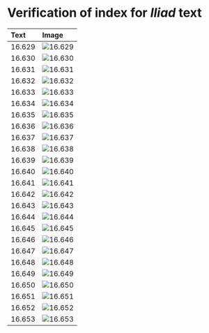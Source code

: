 # Verification of index for *Iliad* text

| Text     | Image     |
| :------------- | :------------- |
| 16.629 | ![16.629](http://www.homermultitext.org/iipsrv?OBJ=IIP,1.0&FIF=/project/homer/pyramidal/VenA/VA218VN_0720.tif&RGN=0.5101,0.2249,0.3760,0.02932&WID=800&CVT=JPEG) |
| 16.630 | ![16.630](http://www.homermultitext.org/iipsrv?OBJ=IIP,1.0&FIF=/project/homer/pyramidal/VenA/VA218VN_0720.tif&RGN=0.5081,0.2485,0.3922,0.02185&WID=800&CVT=JPEG) |
| 16.631 | ![16.631](http://www.homermultitext.org/iipsrv?OBJ=IIP,1.0&FIF=/project/homer/pyramidal/VenA/VA218VN_0720.tif&RGN=0.5077,0.2675,0.3655,0.02213&WID=800&CVT=JPEG) |
| 16.632 | ![16.632](http://www.homermultitext.org/iipsrv?OBJ=IIP,1.0&FIF=/project/homer/pyramidal/VenA/VA218VN_0720.tif&RGN=0.5096,0.2837,0.3961,0.02476&WID=800&CVT=JPEG) |
| 16.633 | ![16.633](http://www.homermultitext.org/iipsrv?OBJ=IIP,1.0&FIF=/project/homer/pyramidal/VenA/VA218VN_0720.tif&RGN=0.5077,0.3047,0.3898,0.02213&WID=800&CVT=JPEG) |
| 16.634 | ![16.634](http://www.homermultitext.org/iipsrv?OBJ=IIP,1.0&FIF=/project/homer/pyramidal/VenA/VA218VN_0720.tif&RGN=0.5144,0.3219,0.3732,0.02393&WID=800&CVT=JPEG) |
| 16.635 | ![16.635](http://www.homermultitext.org/iipsrv?OBJ=IIP,1.0&FIF=/project/homer/pyramidal/VenA/VA218VN_0720.tif&RGN=0.5123,0.3401,0.3808,0.02296&WID=800&CVT=JPEG) |
| 16.636 | ![16.636](http://www.homermultitext.org/iipsrv?OBJ=IIP,1.0&FIF=/project/homer/pyramidal/VenA/VA218VN_0720.tif&RGN=0.5123,0.3609,0.3312,0.02393&WID=800&CVT=JPEG) |
| 16.637 | ![16.637](http://www.homermultitext.org/iipsrv?OBJ=IIP,1.0&FIF=/project/homer/pyramidal/VenA/VA218VN_0720.tif&RGN=0.5162,0.3763,0.3861,0.02503&WID=800&CVT=JPEG) |
| 16.638 | ![16.638](http://www.homermultitext.org/iipsrv?OBJ=IIP,1.0&FIF=/project/homer/pyramidal/VenA/VA218VN_0720.tif&RGN=0.5129,0.3960,0.3723,0.02324&WID=800&CVT=JPEG) |
| 16.639 | ![16.639](http://www.homermultitext.org/iipsrv?OBJ=IIP,1.0&FIF=/project/homer/pyramidal/VenA/VA218VN_0720.tif&RGN=0.5129,0.4154,0.3832,0.02116&WID=800&CVT=JPEG) |
| 16.640 | ![16.640](http://www.homermultitext.org/iipsrv?OBJ=IIP,1.0&FIF=/project/homer/pyramidal/VenA/VA218VN_0720.tif&RGN=0.5057,0.4328,0.3889,0.02365&WID=800&CVT=JPEG) |
| 16.641 | ![16.641](http://www.homermultitext.org/iipsrv?OBJ=IIP,1.0&FIF=/project/homer/pyramidal/VenA/VA218VN_0720.tif&RGN=0.5111,0.4526,0.3808,0.02213&WID=800&CVT=JPEG) |
| 16.642 | ![16.642](http://www.homermultitext.org/iipsrv?OBJ=IIP,1.0&FIF=/project/homer/pyramidal/VenA/VA218VN_0720.tif&RGN=0.5162,0.4708,0.4060,0.02116&WID=800&CVT=JPEG) |
| 16.643 | ![16.643](http://www.homermultitext.org/iipsrv?OBJ=IIP,1.0&FIF=/project/homer/pyramidal/VenA/VA218VN_0720.tif&RGN=0.5153,0.4887,0.3580,0.02254&WID=800&CVT=JPEG) |
| 16.644 | ![16.644](http://www.homermultitext.org/iipsrv?OBJ=IIP,1.0&FIF=/project/homer/pyramidal/VenA/VA218VN_0720.tif&RGN=0.5098,0.5006,0.4048,0.02849&WID=800&CVT=JPEG) |
| 16.645 | ![16.645](http://www.homermultitext.org/iipsrv?OBJ=IIP,1.0&FIF=/project/homer/pyramidal/VenA/VA218VN_0720.tif&RGN=0.5098,0.5227,0.4073,0.02808&WID=800&CVT=JPEG) |
| 16.646 | ![16.646](http://www.homermultitext.org/iipsrv?OBJ=IIP,1.0&FIF=/project/homer/pyramidal/VenA/VA218VN_0720.tif&RGN=0.5087,0.5414,0.3996,0.02766&WID=800&CVT=JPEG) |
| 16.647 | ![16.647](http://www.homermultitext.org/iipsrv?OBJ=IIP,1.0&FIF=/project/homer/pyramidal/VenA/VA218VN_0720.tif&RGN=0.5112,0.5598,0.4094,0.02573&WID=800&CVT=JPEG) |
| 16.648 | ![16.648](http://www.homermultitext.org/iipsrv?OBJ=IIP,1.0&FIF=/project/homer/pyramidal/VenA/VA218VN_0720.tif&RGN=0.5129,0.5819,0.3736,0.02102&WID=800&CVT=JPEG) |
| 16.649 | ![16.649](http://www.homermultitext.org/iipsrv?OBJ=IIP,1.0&FIF=/project/homer/pyramidal/VenA/VA218VN_0720.tif&RGN=0.5129,0.5960,0.4151,0.02683&WID=800&CVT=JPEG) |
| 16.650 | ![16.650](http://www.homermultitext.org/iipsrv?OBJ=IIP,1.0&FIF=/project/homer/pyramidal/VenA/VA218VN_0720.tif&RGN=0.5098,0.6158,0.4048,0.02918&WID=800&CVT=JPEG) |
| 16.651 | ![16.651](http://www.homermultitext.org/iipsrv?OBJ=IIP,1.0&FIF=/project/homer/pyramidal/VenA/VA218VN_0720.tif&RGN=0.5155,0.6344,0.3913,0.02490&WID=800&CVT=JPEG) |
| 16.652 | ![16.652](http://www.homermultitext.org/iipsrv?OBJ=IIP,1.0&FIF=/project/homer/pyramidal/VenA/VA218VN_0720.tif&RGN=0.5138,0.6505,0.3933,0.02683&WID=800&CVT=JPEG) |
| 16.653 | ![16.653](http://www.homermultitext.org/iipsrv?OBJ=IIP,1.0&FIF=/project/homer/pyramidal/VenA/VA218VN_0720.tif&RGN=0.5149,0.6730,0.3674,0.02683&WID=800&CVT=JPEG) |
